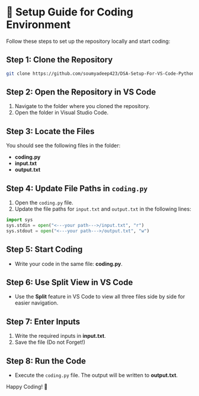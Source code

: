 # 🚀 Setup Guide for Coding Environment

Follow these steps to set up the repository locally and start coding:

## Step 1: Clone the Repository
```bash
git clone https://github.com/soumyadeep423/DSA-Setup-For-VS-Code-Python.git
```

## Step 2: Open the Repository in VS Code
1. Navigate to the folder where you cloned the repository.
2. Open the folder in Visual Studio Code.

## Step 3: Locate the Files
You should see the following files in the folder:

- **coding.py**
- **input.txt**
- **output.txt**

## Step 4: Update File Paths in `coding.py`
1. Open the `coding.py` file.
2. Update the file paths for `input.txt` and `output.txt` in the following lines:

```python
import sys
sys.stdin = open("<---your path--->/input.txt", "r")
sys.stdout = open("<---your path--->/output.txt", "w")
```

## Step 5: Start Coding
- Write your code in the same file: **coding.py**.

## Step 6: Use Split View in VS Code 
- Use the **Split** feature in VS Code to view all three files side by side for easier navigation.

## Step 7: Enter Inputs
1. Write the required inputs in **input.txt**.
2. Save the file (Do not Forget!)

## Step 8: Run the Code
- Execute the `coding.py` file. The output will be written to **output.txt**.

Happy Coding! 🚀


